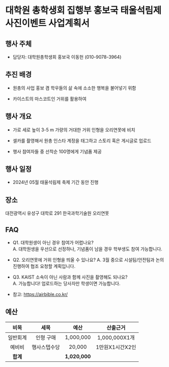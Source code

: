 대학원 총학생회 집행부 홍보국 태울석림제 사진이벤트 사업계획서
===
  

## 행사 주체

-   담당자: 대학원총학생회 홍보국 이동헌 (010-9078-3964)
    

## 추진 배경

-   원총의 사업 홍보 겸 학우들의 삶 속에 소소한 행복을 불어넣기 위함
    
-   카이스트의 마스코트인 거위를 활용하여 
    


## 행사 개요

-   가로 세로 높이 3-5 m 가량의 거대한 거위 인형을 오리연못에 비치
    
-   셀카를 촬영해서 원총 인스타 계정을 태그하고 스토리 혹은 게시글로 업로드
    
-   행사 참여자들 중 선착순 100명에게 기념품 제공


## 행사 일정

-   2024년 05월 태울석림제 축제 기간 동안 진행

## 장소

대전광역시 유성구 대학로 291 한국과학기술원 오리연못

##  FAQ

-   Q1. 대학원생이 아닌 경우 참여가 어렵나요?  
    A. 대학원생을 우선으로 선정하나, 기념품이 남을 경우 학부생도 참여 가능합니다.
    
-   Q2. 오리연못에 거위 인형을 띄울 수 있나요?
    A. 3월 중으로 시설팀/안전팀과 논의 진행하여 협조 요청할 계획입니다.
    
-   Q3. KAIST 소속이 아닌 사람과 함께 사진을 촬영해도 되나요?  
    A. 가능합니다! 업로드하는 당사자만 학생이면 가능합니다.

- 참고: https://airbible.co.kr/

## 예산

|  **비목** |   **세목**   | **예산** | **산출근거** |
|:----------:|:------------:|:--------:|:--------:|
|일반회계|인형 구매| 1,000,000 | 1,000,000X1개 |
|예비비| 행사스텝수당 | 20,000 | 1만원X1시간X2인 |
|   **합계**  |              | **1,020,000**|  |
